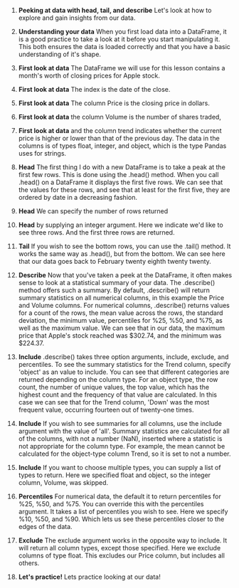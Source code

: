 1. **Peeking at data with head, tail, and describe**
Let's look at how to explore and gain insights from our data.

2. **Understanding your data**
When you first load data into a DataFrame, it is a good practice to take a look at it before you start manipulating it. This both ensures the data is loaded correctly and that you have a basic understanding of it's shape.

3. **First look at data**
The DataFrame we will use for this lesson contains a month's worth of closing prices for Apple stock.

4. **First look at data**
The index is the date of the close.

5. **First look at data**
The column Price is the closing price in dollars.

6. **First look at data**
the column Volume is the number of shares traded,

7. **First look at data**
and the column trend indicates whether the current price is higher or lower than that of the previous day. The data in the columns is of types float, integer, and object, which is the type Pandas uses for strings.

8. **Head**
The first thing I do with a new DataFrame is to take a peak at the first few rows. This is done using the .head() method. When you call .head() on a DataFrame it displays the first five rows. We can see that the values for these rows, and see that at least for the first five, they are ordered by date in a decreasing fashion.

9. **Head**
We can specify the number of rows returned

10. **Head**
by supplying an integer argument. Here we indicate we'd like to see three rows. And the first three rows are returned.

11. **Tail**
If you wish to see the bottom rows, you can use the .tail() method. It works the same way as .head(), but from the bottom. We can see here that our data goes back to February twenty eighth twenty twenty.

12. **Describe**
Now that you've taken a peek at the DataFrame, it often makes sense to look at a statistical summary of your data. The .describe() method offers such a summary. By default, .describe() will return summary statistics on all numerical columns, in this example the Price and Volume columns. For numerical columns, .describe() returns values for a count of the rows, the mean value across the rows, the standard deviation, the minimum value, percentiles for %25, %50, and %75, as well as the maximum value. We can see that in our data, the maximum price that Apple's stock reached was $302.74, and the minimum was $224.37.

13. **Include**
.describe() takes three option arguments, include, exclude, and percentiles. To see the summary statistics for the Trend column, specify 'object' as an value to include. You can see that different categories are returned depending on the column type. For an object type, the row count, the number of unique values, the top value, which has the highest count and the frequency of that value are calculated. In this case we can see that for the Trend column, 'Down' was the most frequent value, occurring fourteen out of twenty-one times.

14. **Include**
If you wish to see summaries for all columns, use the include argument with the value of 'all'. Summary statistics are calculated for all of the columns, with not a number (NaN), inserted where a statistic is not appropriate for the column type. For example, the mean cannot be calculated for the object-type column Trend, so it is set to not a number.

15. **Include**
If you want to choose multiple types, you can supply a list of types to return. Here we specified float and object, so the integer column, Volume, was skipped.

16. **Percentiles**
For numerical data, the default it to return percentiles for %25, %50, and %75. You can override this with the percentiles argument. It takes a list of percentiles you wish to see. Here we specify %10, %50, and %90. Which lets us see these percentiles closer to the edges of the data.

17. **Exclude**
The exclude argument works in the opposite way to include. It will return all column types, except those specified. Here we exclude columns of type float. This excludes our Price column, but includes all others.

18. **Let's practice!**
Lets practice looking at our data!